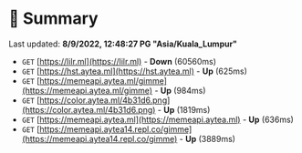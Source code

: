 # 📖 Summary
Last updated: **8/9/2022, 12:48:27 PG "Asia/Kuala_Lumpur"**

- `GET` [https://lilr.ml](https://lilr.ml) - **Down** (60560ms)
- `GET` [https://hst.aytea.ml](https://hst.aytea.ml) - **Up** (625ms)
- `GET` [https://memeapi.aytea.ml/gimme](https://memeapi.aytea.ml/gimme) - **Up** (984ms)
- `GET` [https://color.aytea.ml/4b31d6.png](https://color.aytea.ml/4b31d6.png) - **Up** (1819ms)
- `GET` [https://memeapi.aytea.ml](https://memeapi.aytea.ml) - **Up** (636ms)
- `GET` [https://memeapi.aytea14.repl.co/gimme](https://memeapi.aytea14.repl.co/gimme) - **Up** (3889ms)
